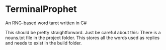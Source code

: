 # TerminalProphet
An RNG-based word tarot written in C#

This should be pretty straightforward. Just be careful about this:
There is a nouns.txt file in the project folder.
This stores all the words used as replies and needs to exist in the build folder.
